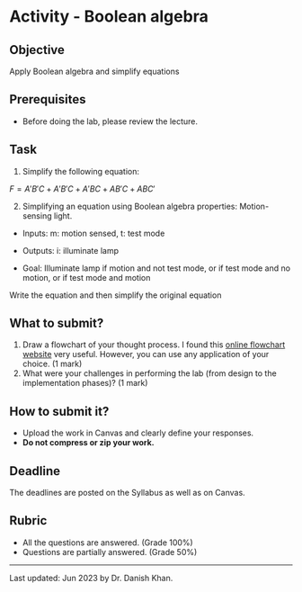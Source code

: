 # Activity - Boolean algebra

## Objective

Apply Boolean algebra and simplify equations

## Prerequisites

- Before doing the lab, please review the lecture.

## Task
1. Simplify the following equation:

$F = A'B'C + A'B'C + A'BC + AB'C + ABC'$

2. Simplifying an equation using Boolean algebra properties: Motion-sensing light.

- Inputs: m: motion sensed, t: test mode

- Outputs: i: illuminate lamp

- Goal: Illuminate lamp if motion and not test mode, or if test mode and no motion, or if test mode and motion  

Write the equation and then simplify the original equation

## What to submit?

1. Draw a flowchart of your thought process. I found this [online flowchart website](http://www.draw.io/) very useful. However, you can use any application of your choice. (1 mark)
2. What were your challenges in performing the lab (from design to the implementation phases)? (1 mark)

## How to submit it?

- Upload the work in Canvas and clearly define your responses.
- __Do not compress or zip your work.__

## Deadline

The deadlines are posted on the Syllabus as well as on Canvas.

## Rubric

- All the questions are answered. (Grade 100%)
- Questions are partially answered. (Grade 50%)

------

Last updated: Jun 2023 by Dr. Danish Khan. 
